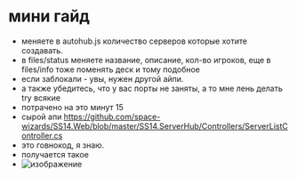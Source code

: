 # мини гайд
- меняете в autohub.js количество серверов которые хотите создавать.
- в files/status меняете название, описание, кол-во игроков, еще в files/info тоже поменять деск и тому подобное
- если заблокали - увы, нужен другой айпи.
- а также убедитесь, что у вас порты не заняты, а то мне лень делать try всякие
- потрачено на это минут 15
- сырой апи https://github.com/space-wizards/SS14.Web/blob/master/SS14.ServerHub/Controllers/ServerListController.cs
- это говнокод, я знаю.
- получается такое
- ![изображение](https://github.com/user-attachments/assets/c8fd5423-aab8-472e-bc28-af8a22729600)
